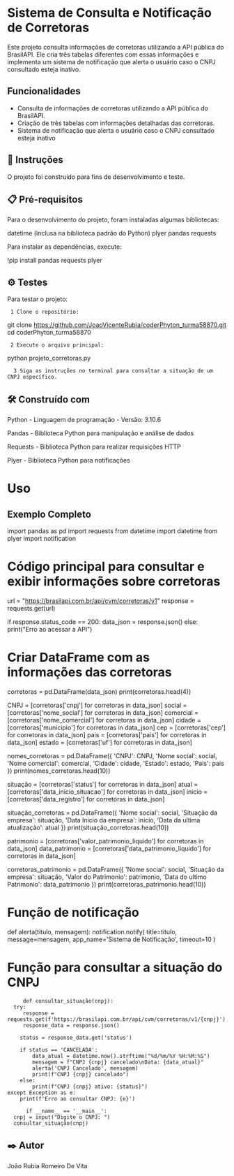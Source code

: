 # Sistema de Consulta e Notificação de Corretoras

Este projeto consulta informações de corretoras utilizando a API pública do BrasilAPI. Ele cria três tabelas diferentes com essas informações e implementa um sistema de notificação que alerta o usuário caso o CNPJ consultado esteja inativo.

## Funcionalidades

- Consulta de informações de corretoras utilizando a API pública do BrasilAPI.
- Criação de três tabelas com informações detalhadas das corretoras.
- Sistema de notificação que alerta o usuário caso o CNPJ consultado esteja inativo

## 🎯 Instruções

O projeto foi construído para fins de desenvolvimento e teste.

## 📋 Pré-requisitos

Para o desenvolvimento do projeto, foram instaladas algumas bibliotecas:

datetime (inclusa na biblioteca padrão do Python)
plyer
pandas
requests

Para instalar as dependências, execute:

!pip install pandas requests plyer

## ⚙️ Testes
Para testar o projeto:

     1 Clone o repositório:

  git clone https://github.com/JoaoVicenteRubia/coderPhyton_turma58870.git cd coderPhyton_turma58870

     2 Execute o arquivo principal:

  python projeto_corretoras.py

      3 Siga as instruções no terminal para consultar a situação de um CNPJ específico.

## 🛠️ Construído com

Python - Linguagem de programação - Versão: 3.10.6

Pandas - Biblioteca Python para manipulação e análise de dados

Requests - Biblioteca Python para realizar requisições HTTP

Plyer - Biblioteca Python para notificações


# Uso

## Exemplo Completo

import pandas as pd
import requests
from datetime import datetime
from plyer import notification

# Código principal para consultar e exibir informações sobre corretoras
url = "https://brasilapi.com.br/api/cvm/corretoras/v1"
response = requests.get(url)

if response.status_code == 200:
    data_json = response.json()
else:
    print("Erro ao acessar a API")

# Criar DataFrame com as informações das corretoras
corretoras = pd.DataFrame(data_json)
print(corretoras.head(4))

CNPJ = [corretoras['cnpj'] for corretoras in data_json]
social = [corretoras['nome_social'] for corretoras in data_json]
comercial = [corretoras['nome_comercial'] for corretoras in data_json]
cidade = [corretoras['municipio'] for corretoras in data_json]
cep = [corretoras['cep'] for corretoras in data_json]
pais = [corretoras['pais'] for corretoras in data_json]
estado = [corretoras['uf'] for corretoras in data_json]

nomes_corretoras = pd.DataFrame({
    'CNPJ': CNPJ,
    'Nome social': social,
    'Nome comercial': comercial,
    'Cidade': cidade,
    'Estado': estado,
    'Pais': pais
})
print(nomes_corretoras.head(10))

situação = [corretoras['status'] for corretoras in data_json]
atual = [corretoras['data_inicio_situacao'] for corretoras in data_json]
inicio = [corretoras['data_registro'] for corretoras in data_json]

situação_corretoras = pd.DataFrame({
    'Nome social': social,
    'Situação da empresa': situação,
    'Data Inicio da empresa': inicio,
    'Data da ultima atualização': atual
})
print(situação_corretoras.head(10))

patrimonio = [corretoras['valor_patrimonio_liquido'] for corretoras in data_json]
data_patrimonio = [corretoras['data_patrimonio_liquido'] for corretoras in data_json]

corretoras_patrimonio = pd.DataFrame({
    'Nome social': social,
    'Situação da empresa': situação,
    'Valor do Patrimonio': patrimonio,
    'Data do ultimo Patrimonio': data_patrimonio
})
print(corretoras_patrimonio.head(10))

# Função de notificação
def alerta(titulo, mensagem):
    notification.notify(
        title=titulo,
        message=mensagem,
        app_name='Sistema de Notificação',
        timeout=10
    )

# Função para consultar a situação do CNPJ
        
         def consultar_situação(cnpj):
      try:
         response = requests.get(f'https://brasilapi.com.br/api/cvm/corretoras/v1/{cnpj}')
         response_data = response.json()
        
        status = response_data.get('status')
        
        if status == 'CANCELADA':
            data_atual = datetime.now().strftime("%d/%m/%Y %H:%M:%S")
            mensagem = f"CNPJ {cnpj} cancelado\nData: {data_atual}"
            alerta('CNPJ Cancelado', mensagem)
            print(f"CNPJ {cnpj} cancelado")
        else:
            print(f"CNPJ {cnpj} ativo: {status}")
    except Exception as e:
        print(f'Erro ao consultar CNPJ: {e}')
          
          if __name__ == '__main__':
      cnpj = input("Digite o CNPJ: ")
      consultar_situação(cnpj)

    
## ✒️ Autor
João Rubia Romeiro De Vita







